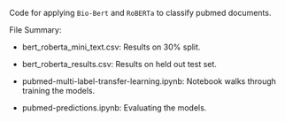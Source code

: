Code for applying `Bio-Bert` and `RoBERTa` to classify pubmed documents. 

File Summary:

* bert_roberta_mini_text.csv: Results on 30% split.

* bert_roberta_results.csv: Results on held out test set.

* pubmed-multi-label-transfer-learning.ipynb: Notebook walks through training the models.

* pubmed-predictions.ipynb: Evaluating the models.